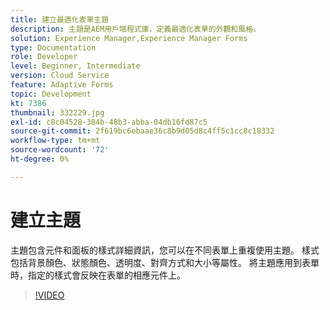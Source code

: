```yaml
---
title: 建立最適化表單主題
description: 主題是AEM用戶端程式庫，定義最適化表單的外觀和風格。
solution: Experience Manager,Experience Manager Forms
type: Documentation
role: Developer
level: Beginner, Intermediate
version: Cloud Service
feature: Adaptive Forms
topic: Development
kt: 7386
thumbnail: 332229.jpg
exl-id: c8c04528-384b-48b3-abba-04db16fd87c5
source-git-commit: 2f619bc6ebaae36c8b9d05d8c4ff5c1cc8c18332
workflow-type: tm+mt
source-wordcount: '72'
ht-degree: 0%

---
```


# 建立主題

主題包含元件和面板的樣式詳細資訊，您可以在不同表單上重複使用主題。 樣式包括背景顏色、狀態顏色、透明度、對齊方式和大小等屬性。 將主題應用到表單時，指定的樣式會反映在表單的相應元件上。

>[!VIDEO](https://video.tv.adobe.com/v/332229?quality=12&learn=on)
